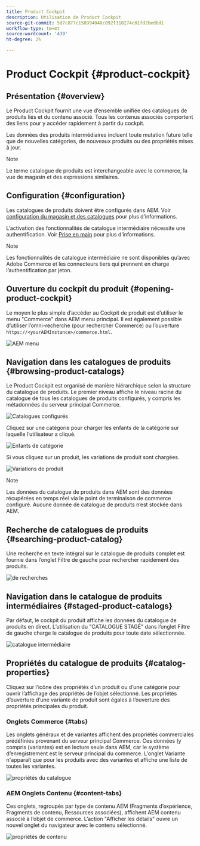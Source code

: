 ```yaml
---
title: Product Cockpit
description: Utilisation de Product Cockpit
source-git-commit: 5d7c877c158994048c092f310274c01fd2bedbd1
workflow-type: tm+mt
source-wordcount: '439'
ht-degree: 2%

---
```


# Product Cockpit {#product-cockpit}

## Présentation {#overview}

Le Product Cockpit fournit une vue d’ensemble unifiée des catalogues de produits liés et du contenu associé. Tous les contenus associés comportent des liens pour y accéder rapidement à partir du cockpit.

Les données des produits intermédiaires incluent toute mutation future telle que de nouvelles catégories, de nouveaux produits ou des propriétés mises à jour.

>[!NOTE]
>
>Le terme catalogue de produits est interchangeable avec le commerce, la vue de magasin et des expressions similaires.

## Configuration {#configuration}

Les catalogues de produits doivent être configurés dans AEM. Voir [configuration du magasin et des catalogues](https://experienceleague.adobe.com/docs/experience-manager-cloud-service/content-and-commerce/storefront/getting-started.html?#catalog) pour plus d’informations.

L’activation des fonctionnalités de catalogue intermédiaire nécessite une authentification. Voir [Prise en main](https://experienceleague.adobe.com/docs/experience-manager-cloud-service/content-and-commerce/storefront/getting-started.html) pour plus d’informations.

>[!NOTE]
>
>Les fonctionnalités de catalogue intermédiaire ne sont disponibles qu’avec Adobe Commerce et les connecteurs tiers qui prennent en charge l’authentification par jeton.

## Ouverture du cockpit du produit {#opening-product-cockpit}

Le moyen le plus simple d’accéder au Cockpit de produit est d’utiliser le menu &quot;Commerce&quot; dans AEM menu principal. Il est également possible d’utiliser l’omni-recherche (pour rechercher Commerce) ou l’ouverture `https://<yourAEMInstance>/commerce.html`.

![AEM menu](../assets/aem-menu.png)

## Navigation dans les catalogues de produits {#browsing-product-catalogs}

Le Product Cockpit est organisé de manière hiérarchique selon la structure du catalogue de produits. Le premier niveau affiche le niveau racine du catalogue de tous les catalogues de produits configurés, y compris les métadonnées du serveur principal Commerce.

![Catalogues configurés](../assets/catalog-overview.png)

Cliquez sur une catégorie pour charger les enfants de la catégorie sur laquelle l’utilisateur a cliqué.

![Enfants de catégorie](../assets/catalog-category-children.png)

Si vous cliquez sur un produit, les variations de produit sont chargées.

![Variations de produit](../assets/catalog-product-variation.png)

>[!NOTE]
>
>Les données du catalogue de produits dans AEM sont des données récupérées en temps réel via le point de terminaison de commerce configuré. Aucune donnée de catalogue de produits n’est stockée dans AEM.

## Recherche de catalogues de produits {#searching-product-catalog}

Une recherche en texte intégral sur le catalogue de produits complet est fournie dans l’onglet Filtre de gauche pour rechercher rapidement des produits.

![de recherches](../assets/search-cockpit.png)

## Navigation dans le catalogue de produits intermédiaires {#staged-product-catalogs}

Par défaut, le cockpit du produit affiche les données du catalogue de produits en direct. L’utilisation du &quot;CATALOGUE STAGÉ&quot; dans l’onglet Filtre de gauche charge le catalogue de produits pour toute date sélectionnée.

![catalogue intermédiaire](../assets/staged-cockpit.png)

## Propriétés du catalogue de produits {#catalog-properties}

Cliquez sur l’icône des propriétés d’un produit ou d’une catégorie pour ouvrir l’affichage des propriétés de l’objet sélectionné. Les propriétés d’ouverture d’une variante de produit sont égales à l’ouverture des propriétés principales du produit.

### Onglets Commerce {#tabs}

Les onglets généraux et de variantes affichent des propriétés commerciales prédéfinies provenant du serveur principal Commerce. Ces données (y compris (variantes) est en lecture seule dans AEM, car le système d’enregistrement est le serveur principal du commerce. L&#39;onglet Variante n&#39;apparaît que pour les produits avec des variantes et affiche une liste de toutes les variantes.

![propriétés du catalogue](../assets/catalog-properties.png)

### AEM Onglets Contenu {#content-tabs}

Ces onglets, regroupés par type de contenu AEM (Fragments d’expérience, Fragments de contenu, Ressources associées), affichent AEM contenu associé à l’objet de commerce. L’action &quot;Afficher les détails&quot; ouvre un nouvel onglet du navigateur avec le contenu sélectionné.

![propriétés de contenu](../assets/content-properties.png)
